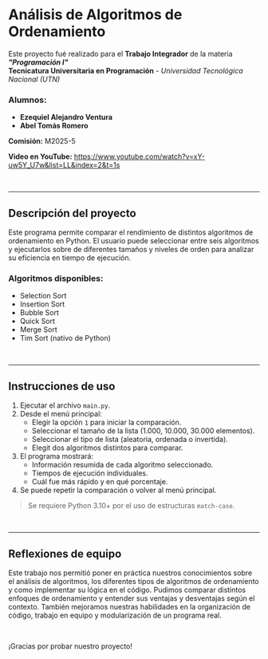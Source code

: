 # Análisis de Algoritmos de Ordenamiento

Este proyecto fué realizado para el **Trabajo Integrador** de la materia ***"Programación I"*** <br> 
**Tecnicatura Universitaria en Programación** - *Universidad Tecnológica Nacional (UTN)*

### Alumnos:
- **Ezequiel Alejandro Ventura**
- **Abel Tomás Romero**

**Comisión:** M2025-5

**Video en YouTube:** https://www.youtube.com/watch?v=xY-uw5Y_U7w&list=LL&index=2&t=1s

<br>

--- 

## Descripción del proyecto

Este programa permite comparar el rendimiento de distintos algoritmos de ordenamiento en Python.
El usuario puede seleccionar entre seis algoritmos y ejecutarlos sobre de diferentes tamaños y niveles de orden para analizar su eficiencia en tiempo de ejecución.

### Algoritmos disponibles:
- Selection Sort
- Insertion Sort
- Bubble Sort
- Quick Sort
- Merge Sort
- Tim Sort (nativo de Python)

<br>

---

## Instrucciones de uso
1. Ejecutar el archivo `main.py`.
2. Desde el menú principal:
    - Elegir la opción `1` para iniciar la comparación.
    - Seleccionar el tamaño de la lista (1.000, 10.000, 30.000 elementos).
    - Seleccionar el tipo de lista (aleatoria, ordenada o invertida).
    - Elegit dos algoritmos distintos para comparar.
3. El programa mostrará:
    - Información resumida de cada algoritmo seleccionado.
    - Tiempos de ejecución individuales.
    - Cuál fue más rápido y en qué porcentaje.
4. Se puede repetir la comparación o volver al menú principal.

> Se requiere Python 3.10+ por el uso de estructuras `match-case`.

<br>

---

## Reflexiones de equipo

Este trabajo nos permitió poner en práctica nuestros conocimientos sobre el análisis de algoritmos, 
los diferentes tipos de algoritmos de ordenamiento y como implementar su lógica en el código.
Pudimos comparar distintos enfoques de ordenamiento y entender sus ventajas y desventajas según el contexto.
También mejoramos nuestras habilidades en la organización de código, trabajo en equipo y modularización de un programa real.

<br>

¡Gracias por probar nuestro proyecto!
